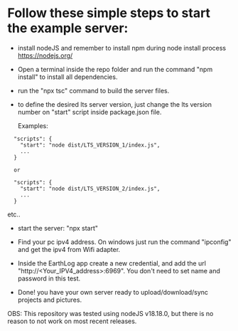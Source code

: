 # Follow these simple steps to start the example server:

- install nodeJS and remember to install npm during node install process https://nodejs.org/

- Open a terminal inside the repo folder and run the command "npm install" to install all dependencies.

- run the "npx tsc" command to build the server files.

- to define the desired lts server version, just change the lts version number on "start" script inside package.json file.

  Examples:

```
  "scripts": {
    "start": "node dist/LTS_VERSION_1/index.js",
    ...
  }
  
  or

  "scripts": {
    "start": "node dist/LTS_VERSION_2/index.js",
    ...
  }

```

  etc..

- start the server: "npx start"

- Find your pc ipv4 address. On windows just run the command "ipconfig" and get the ipv4 from Wifi adapter.

- Inside the EarthLog app create a new credential, and add the url "http://<Your_IPV4_address>:6969". You don't need to set name and password in this test.

- Done! you have your own server ready to upload/download/sync projects and pictures.

OBS: This repository was tested using nodeJS v18.18.0, but there is no reason to not work on most recent releases.